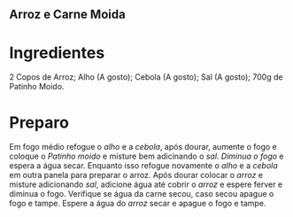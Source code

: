 ## Arroz e Carne Moida

# Ingredientes
2 Copos de Arroz;
Alho (A gosto);
Cebola (A gosto);
Sal (A gosto);
700g de Patinho Moido.

# Preparo
Em fogo médio refogue o *alho* e a *cebola*, após dourar, aumente o fogo e coloque o *Patinho moido* e misture bem adicinando o *sal*.
*Diminua o fogo* e espera a água secar.
Enquanto isso refogue novamente o *alho* e a *cebola* em outra panela para preparar o arroz.
Após dourar colocar o *arroz* e misture adicionando *sal*, adicione água até cobrir o *arroz* e espere ferver e diminua o fogo.
Verifique se água da carne secou, caso secou apague o fogo e tampe.
Espere a água do *arroz* secar e apague o fogo e tampe.
